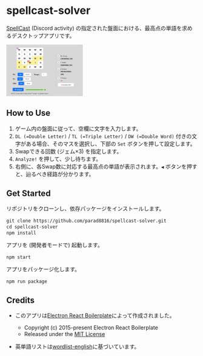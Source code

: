 # spellcast-solver

[SpellCast](https://discord.fandom.com/wiki/SpellCast) (Discord activity) の指定された盤面における、最高点の単語を求めるデスクトップアプリです。

<img src="https://github.com/parad8816/spellcast-solver/blob/master/spellcast-solver.png" alt="Picture" width="40%">

## How to Use

1. ゲーム内の盤面に従って、空欄に文字を入力します。
2. `DL (=Double Letter)` / `TL (=Triple Letter)` / `DW (=Double Word)` 付きの文字がある場合、そのマスを選択し、下部の `Set` ボタンを押して設定します。
3. Swapできる回数 (ジェム×3) を指定します。
4. `Analyze!` を押して、少し待ちます。
5. 右側に、各Swap数に対応する最高点の単語が表示されます。`◀️` ボタンを押すと、辿るべき経路が分かります。

## Get Started

リポジトリをクローンし、依存パッケージをインストールします。
```
git clone https://github.com/parad8816/spellcast-solver.git
cd spellcast-solver
npm install
```

アプリを (開発者モードで) 起動します。
```
npm start
```

アプリをパッケージ化します。
```
npm run package
```

## Credits

- このアプリは[Electron React Boilerplate](https://github.com/electron-react-boilerplate/electron-react-boilerplate)によって作成されました。
  - Copyright (c) 2015-present Electron React Boilerplate<br/>
  - Released under the [MIT License](https://github.com/electron-react-boilerplate/electron-react-boilerplate/blob/main/LICENSE)

- 英単語リストは[wordlist-english](https://github.com/jacksonrayhamilton/wordlist-english)に基づいています。
